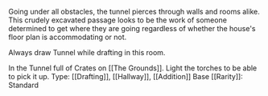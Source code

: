Going under all obstacles, the tunnel pierces through walls and rooms alike. This crudely excavated passage looks to be the work of someone determined to get where they are going regardless of whether the house's floor plan is accommodating or not.

Always draw Tunnel while drafting in this room.

In the Tunnel full of Crates on [[The Grounds]]. Light the torches to be able to pick it up.
Type: [[Drafting]], [[Hallway]], [[Addition]]
Base [[Rarity]]: Standard